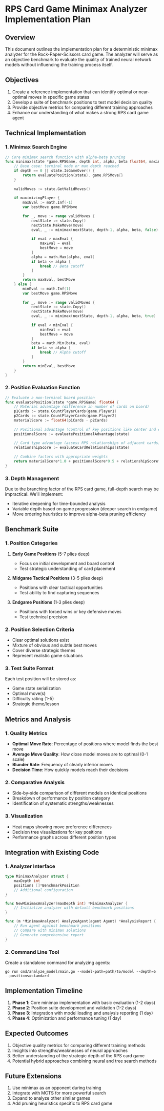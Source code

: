 # RPS Card Game Minimax Analyzer Implementation Plan

## Overview

This document outlines the implementation plan for a deterministic minimax analyzer for the Rock-Paper-Scissors card game. The analyzer will serve as an objective benchmark to evaluate the quality of trained neural network models without influencing the training process itself.

## Objectives

1. Create a reference implementation that can identify optimal or near-optimal moves in specific game states
2. Develop a suite of benchmark positions to test model decision quality
3. Provide objective metrics for comparing different training approaches
4. Enhance our understanding of what makes a strong RPS card game agent

## Technical Implementation

### 1. Minimax Search Engine

```go
// Core minimax search function with alpha-beta pruning
func minimax(state *game.RPSGame, depth int, alpha, beta float64, maximizingPlayer bool) (float64, game.RPSMove) {
    // Base case: terminal node or max depth reached
    if depth == 0 || state.IsGameOver() {
        return evaluatePosition(state), game.RPSMove{}
    }
    
    validMoves := state.GetValidMoves()
    
    if maximizingPlayer {
        maxEval := math.Inf(-1)
        var bestMove game.RPSMove
        
        for _, move := range validMoves {
            nextState := state.Copy()
            nextState.MakeMove(move)
            eval, _ := minimax(nextState, depth-1, alpha, beta, false)
            
            if eval > maxEval {
                maxEval = eval
                bestMove = move
            }
            alpha = math.Max(alpha, eval)
            if beta <= alpha {
                break // Beta cutoff
            }
        }
        return maxEval, bestMove
    } else {
        minEval := math.Inf(1)
        var bestMove game.RPSMove
        
        for _, move := range validMoves {
            nextState := state.Copy()
            nextState.MakeMove(move)
            eval, _ := minimax(nextState, depth-1, alpha, beta, true)
            
            if eval < minEval {
                minEval = eval
                bestMove = move
            }
            beta = math.Min(beta, eval)
            if beta <= alpha {
                break // Alpha cutoff
            }
        }
        return minEval, bestMove
    }
}
```

### 2. Position Evaluation Function

```go
// Evaluate a non-terminal board position
func evaluatePosition(state *game.RPSGame) float64 {
    // Material advantage (difference in number of cards on board)
    p1Cards := state.CountPlayerCards(game.Player1)
    p2Cards := state.CountPlayerCards(game.Player2)
    materialScore := float64(p1Cards - p2Cards)
    
    // Positional advantage (control of key positions like center and corners)
    positionalScore := evaluatePositionalAdvantage(state)
    
    // Card type advantage (assess RPS relationships of adjacent cards)
    relationshipScore := evaluateCardRelationships(state)
    
    // Combine factors with appropriate weights
    return materialScore*1.0 + positionalScore*0.5 + relationshipScore*0.8
}
```

### 3. Depth Management

Due to the branching factor of the RPS card game, full-depth search may be impractical. We'll implement:

- Iterative deepening for time-bounded analysis
- Variable depth based on game progression (deeper search in endgame)
- Move ordering heuristics to improve alpha-beta pruning efficiency

## Benchmark Suite

### 1. Position Categories

1. **Early Game Positions** (5-7 plies deep)
   - Focus on initial development and board control
   - Test strategic understanding of card placement

2. **Midgame Tactical Positions** (3-5 plies deep)
   - Positions with clear tactical opportunities
   - Test ability to find capturing sequences

3. **Endgame Positions** (1-3 plies deep) 
   - Positions with forced wins or key defensive moves
   - Test technical precision

### 2. Position Selection Criteria

- Clear optimal solutions exist
- Mixture of obvious and subtle best moves
- Cover diverse strategic themes
- Represent realistic game situations

### 3. Test Suite Format

Each test position will be stored as:
- Game state serialization
- Optimal move(s)
- Difficulty rating (1-5)
- Strategic theme/lesson

## Metrics and Analysis

### 1. Quality Metrics

- **Optimal Move Rate**: Percentage of positions where model finds the best move
- **Average Move Quality**: How close model moves are to optimal (0-1 scale)
- **Blunder Rate**: Frequency of clearly inferior moves
- **Decision Time**: How quickly models reach their decisions

### 2. Comparative Analysis

- Side-by-side comparison of different models on identical positions
- Breakdown of performance by position category
- Identification of systematic strengths/weaknesses

### 3. Visualization

- Heat maps showing move preference differences
- Decision tree visualizations for key positions
- Performance graphs across different position types

## Integration with Existing Code

### 1. Analyzer Interface

```go
type MinimaxAnalyzer struct {
    maxDepth int
    positions []*BenchmarkPosition
    // Additional configuration
}

func NewMinimaxAnalyzer(maxDepth int) *MinimaxAnalyzer {
    // Initialize analyzer with default benchmark positions
}

func (m *MinimaxAnalyzer) AnalyzeAgent(agent Agent) *AnalysisReport {
    // Run agent against benchmark positions
    // Compare with minimax solutions
    // Generate comprehensive report
}
```

### 2. Command Line Tool

Create a standalone command for analyzing agents:

```
go run cmd/analyze_model/main.go --model-path=path/to/model --depth=5 --positions=standard
```

## Implementation Timeline

1. **Phase 1**: Core minimax implementation with basic evaluation (1-2 days)
2. **Phase 2**: Position suite development and validation (1-2 days)
3. **Phase 3**: Integration with model loading and analysis reporting (1 day)
4. **Phase 4**: Optimization and performance tuning (1 day)

## Expected Outcomes

1. Objective quality metrics for comparing different training methods
2. Insights into strengths/weaknesses of neural approaches
3. Better understanding of the strategic depth of the RPS card game
4. Potential hybrid approaches combining neural and tree search methods

## Future Extensions

1. Use minimax as an opponent during training
2. Integrate with MCTS for more powerful search
3. Expand to analyze other similar games
4. Add pruning heuristics specific to RPS card game 